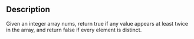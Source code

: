 ## Description

Given an integer array nums, return true if any value appears at least twice in the array, and return false if every element is distinct.